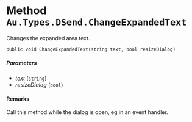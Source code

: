# Method `Au.Types.DSend.ChangeExpandedText`

Changes the expanded area text.

```
public void ChangeExpandedText(string text, bool resizeDialog)
```

##### Parameters

- *text*  (`string`)
- *resizeDialog*  (`bool`)

#### Remarks

Call this method while the dialog is open, eg in an event handler.